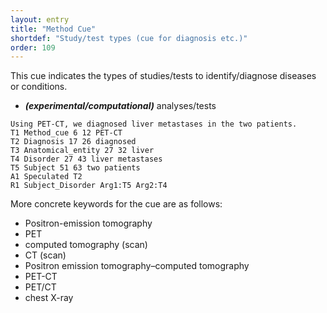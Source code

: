 ```yaml
---
layout: entry
title: "Method Cue"
shortdef: "Study/test types (cue for diagnosis etc.)"
order: 109
---
```


This cue indicates the types of studies/tests to identify/diagnose diseases or conditions. 

- ***(experimental/computational)*** analyses/tests 

~~~ ann
Using PET-CT, we diagnosed liver metastases in the two patients.
T1 Method_cue 6 12 PET-CT
T2 Diagnosis 17 26 diagnosed
T3 Anatomical_entity 27 32 liver
T4 Disorder 27 43 liver metastases
T5 Subject 51 63 two patients
A1 Speculated T2
R1 Subject_Disorder Arg1:T5 Arg2:T4
~~~

More concrete keywords for the cue are as follows:

- Positron-emission tomography
- PET
- computed tomography (scan)
- CT (scan)
- Positron emission tomography–computed tomography
- PET-CT
- PET/CT
- chest X-ray
